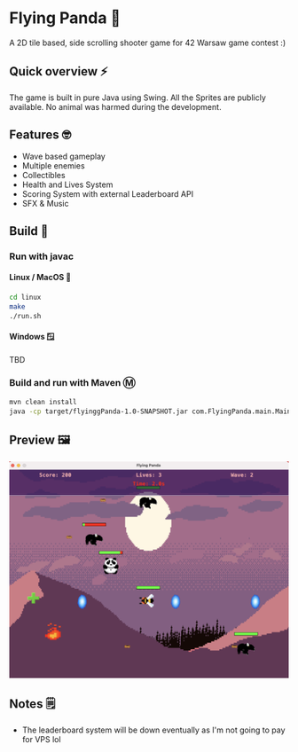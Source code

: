 # Flying Panda 🐼

A 2D tile based, side scrolling shooter game for 42 Warsaw game contest :)

## Quick overview ⚡️
The game is built in pure Java using Swing. All the Sprites are publicly available.
No animal was harmed during the development.

## Features 🤓
- Wave based gameplay
- Multiple enemies
- Collectibles
- Health and Lives System
- Scoring System with external Leaderboard API
- SFX & Music

## Build 🧱

### Run with javac
#### Linux / MacOS 🐧
```bash
cd linux
make
./run.sh
```
#### Windows 🪟
TBD

### Build and run with Maven Ⓜ️
```bash
mvn clean install
java -cp target/flyinggPanda-1.0-SNAPSHOT.jar com.FlyingPanda.main.Main
```

## Preview 🖼️
![preview](misc/flyingPandaPreview.png)

## Notes 🗒️
- The leaderboard system will be down eventually as I'm not going to pay for VPS lol
